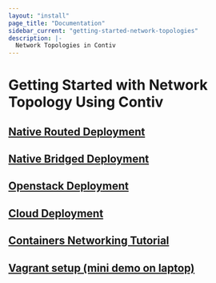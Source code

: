 ```yaml
---
layout: "install"
page_title: "Documentation"
sidebar_current: "getting-started-network-topologies"
description: |-
  Network Topologies in Contiv
---
```


# Getting Started with Network Topology Using Contiv

## [Native Routed Deployment](/install/user_guides/getting_started/network_topologies/native_routed.html)

## [Native Bridged Deployment](/install/user_guides/getting_started/network_topologies/native_bridged.html)

## [Openstack Deployment](/install/user_guides/getting_started/network_topologies/openstack.html)

## [Cloud Deployment](/install/user_guides/getting_started/network_topologies/cloud.html)

## [Containers Networking Tutorial](/install/user_guides/getting_started/network_topologies/networking101.html)

## [Vagrant setup (mini demo on laptop)](/install/user_guides/getting_started/network_topologies/vagrant.html)
